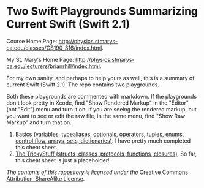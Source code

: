 # Two Swift Playgrounds Summarizing Current Swift (Swift 2.1)

Course Home Page: http://physics.stmarys-ca.edu/classes/CS190_S16/index.html.

My St. Mary's Home Page: http://physics.stmarys-ca.edu/lecturers/brianrhill/index.html.

For my own sanity, and perhaps to help yours as well, this is a summary of current Swift (Swift 2.1). The repo contains two playgrounds.

Both these playgrounds are commented with markdown. If the playgrounds don't look pretty in Xcode, find "Show Rendered Markup" in the "Editor" (not "Edit") menu and turn it on. If you are seeing the rendered markup, but you want to see or edit the raw file, in the same menu, find "Show Raw Markup" and turn that on.

1. [Basics (variables, typealiases, optionals, operators, tuples, enums, control flow, arrays, sets, dictionaries)](./SwiftCheatSheet-Basics.playground/Contents.swift). I have pretty much completed this cheat sheet.
2. [The TrickyStuff (structs, classes, protocols, functions, closures)](./SwiftCheatSheet-TheTrickyStuff.playground/Contents.swift). So far, this cheat sheet is just a placeholder!

_The contents of this repository is licensed under the_ [Creative Commons Attribution-ShareAlike License](http://creativecommons.org/licenses/by-sa/3.0/).
